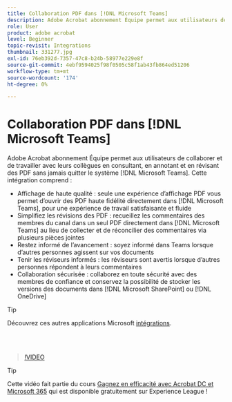 ```yaml
---
title: Collaboration PDF dans [!DNL Microsoft Teams]
description: Adobe Acrobat abonnement Équipe permet aux utilisateurs de collaborer et de travailler avec leurs collègues en consultant, en annotant et en révisant des PDF sans jamais quitter le système [!DNL Microsoft Teams]
role: User
product: adobe acrobat
level: Beginner
topic-revisit: Integrations
thumbnail: 331277.jpg
exl-id: 76eb392d-7357-47c8-b24b-58977e229e8f
source-git-commit: 4ebf9594025f98f0505c58f1ab43fb864ed51206
workflow-type: tm+mt
source-wordcount: '174'
ht-degree: 0%

---
```


# Collaboration PDF dans [!DNL Microsoft Teams]

Adobe Acrobat abonnement Équipe permet aux utilisateurs de collaborer et de travailler avec leurs collègues en consultant, en annotant et en révisant des PDF sans jamais quitter le système [!DNL Microsoft Teams]. Cette intégration comprend :

* Affichage de haute qualité : seule une expérience d’affichage PDF vous permet d’ouvrir des PDF haute fidélité directement dans [!DNL Microsoft Teams], pour une expérience de travail satisfaisante et fluide
* Simplifiez les révisions des PDF : recueillez les commentaires des membres du canal dans un seul PDF directement dans [!DNL Microsoft Teams] au lieu de collecter et de réconcilier des commentaires via plusieurs pièces jointes
* Restez informé de l’avancement : soyez informé dans Teams lorsque d’autres personnes agissent sur vos documents
* Tenir les réviseurs informés : les réviseurs sont avertis lorsque d’autres personnes répondent à leurs commentaires
* Collaboration sécurisée : collaborez en toute sécurité avec des membres de confiance et conservez la possibilité de stocker les versions des documents dans [!DNL Microsoft SharePoint] ou [!DNL OneDrive]

>[!TIP]
>
>Découvrez ces autres applications Microsoft [intégrations](../integrate/integrate-overview.md#microsoft).

<br> 

>[!VIDEO](https://video.tv.adobe.com/v/331277?quality=12&learn=on&hidetitle=true)

>[!TIP]
>
>Cette vidéo fait partie du cours [Gagnez en efficacité avec Acrobat DC et Microsoft 365](https://experienceleague.adobe.com/?recommended=Acrobat-U-1-2021.microsoft365) qui est disponible gratuitement sur Experience League !
